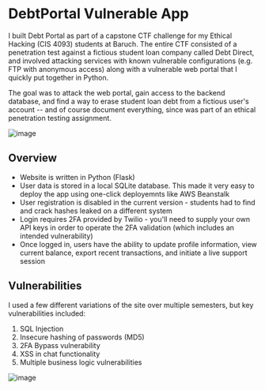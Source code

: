# DebtPortal Vulnerable App
I built Debt Portal as part of a capstone CTF challenge for my Ethical Hacking (CIS 4093) students at Baruch. The entire CTF consisted of a penetration test against a fictious student loan company called Debt Direct, and involved attacking services with known vulnerable configurations (e.g. FTP with anonymous access) along with a vulnerable web portal that I quickly put together in Python. 

The goal was to attack the web portal, gain access to the backend database, and find a way to erase student loan debt from a fictious user's account -- and of course document everything, since was part of an ethical penetration testing assignment.

![image](https://user-images.githubusercontent.com/46505379/153771489-9e46f146-67d5-4f6d-9906-7166c07c8f8e.png)

## Overview
* Website is written in Python (Flask)
* User data is stored in a local SQLite database. This made it very easy to deploy the app using one-click deployemnts like AWS Beanstalk
* User registration is disabled in the current version - students had to find and crack hashes leaked on a different system 
* Login requires 2FA provided by Twilio - you'll need to supply your own API keys in order to operate the 2FA validation (which includes an intended vulnerability)
* Once logged in, users have the ability to update profile information, view current balance, export recent transactions, and initiate a live support session


## Vulnerabilities
I used a few different variations of the site over multiple semesters, but key vulnerabilities included:
1. SQL Injection
2. Insecure hashing of passwords (MD5)
3. 2FA Bypass vulnerability
4. XSS in chat functionality 
5. Multiple business logic vulnerabilities 

![image](https://user-images.githubusercontent.com/46505379/153771638-0eb646e1-ad68-4205-8d12-6f2d06f24cd4.png)
